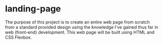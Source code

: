 # landing-page

The purpose of this project is to create an entire web page from scratch from a standard provided design using the knowledge I've gained thus far in web (front-end) development. This web page will be built using HTML and CSS Flexbox.